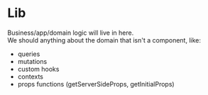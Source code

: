 # Lib

Business/app/domain logic will live in here.<br>
We should anything about the domain that isn't a component, like:

- queries
- mutations
- custom hooks
- contexts
- props functions (getServerSideProps, getInitialProps)

